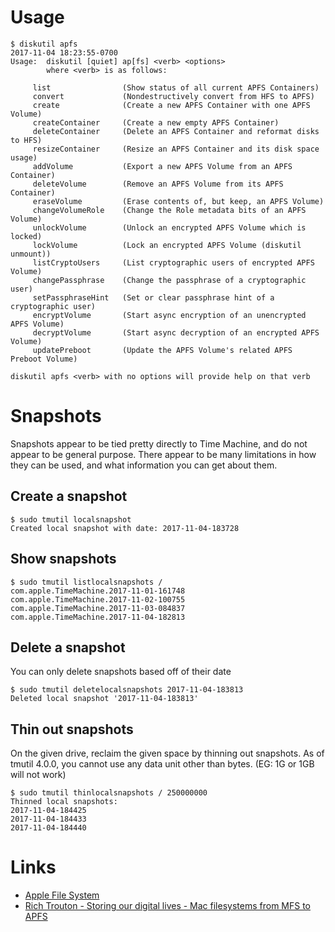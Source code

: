 # Usage

```
$ diskutil apfs
2017-11-04 18:23:55-0700
Usage:  diskutil [quiet] ap[fs] <verb> <options>
        where <verb> is as follows:

     list                (Show status of all current APFS Containers)
     convert             (Nondestructively convert from HFS to APFS)
     create              (Create a new APFS Container with one APFS Volume)
     createContainer     (Create a new empty APFS Container)
     deleteContainer     (Delete an APFS Container and reformat disks to HFS)
     resizeContainer     (Resize an APFS Container and its disk space usage)
     addVolume           (Export a new APFS Volume from an APFS Container)
     deleteVolume        (Remove an APFS Volume from its APFS Container)
     eraseVolume         (Erase contents of, but keep, an APFS Volume)
     changeVolumeRole    (Change the Role metadata bits of an APFS Volume)
     unlockVolume        (Unlock an encrypted APFS Volume which is locked)
     lockVolume          (Lock an encrypted APFS Volume (diskutil unmount))
     listCryptoUsers     (List cryptographic users of encrypted APFS Volume)
     changePassphrase    (Change the passphrase of a cryptographic user)
     setPassphraseHint   (Set or clear passphrase hint of a cryptographic user)
     encryptVolume       (Start async encryption of an unencrypted APFS Volume)
     decryptVolume       (Start async decryption of an encrypted APFS Volume)
     updatePreboot       (Update the APFS Volume's related APFS Preboot Volume)

diskutil apfs <verb> with no options will provide help on that verb
```

# Snapshots

Snapshots appear to be tied pretty directly to Time Machine, and do not appear to be general purpose. There appear to be many limitations in how they can be used, and what information you can get about them.

## Create a snapshot

```
$ sudo tmutil localsnapshot
Created local snapshot with date: 2017-11-04-183728
```

## Show snapshots

```
$ sudo tmutil listlocalsnapshots /
com.apple.TimeMachine.2017-11-01-161748
com.apple.TimeMachine.2017-11-02-100755
com.apple.TimeMachine.2017-11-03-084837
com.apple.TimeMachine.2017-11-04-182813
```

## Delete a snapshot

You can only delete snapshots based off of their date

```
$ sudo tmutil deletelocalsnapshots 2017-11-04-183813
Deleted local snapshot '2017-11-04-183813'
```

## Thin out snapshots

On the given drive, reclaim the given space by thinning out snapshots. As of tmutil 4.0.0, you cannot use any data unit other than bytes. (EG: 1G or 1GB will not work)

```
$ sudo tmutil thinlocalsnapshots / 250000000
Thinned local snapshots:
2017-11-04-184425
2017-11-04-184433
2017-11-04-184440
```

# Links
- [Apple File System](https://en.wikipedia.org/wiki/Apple_File_System)
- [Rich Trouton - Storing our digital lives - Mac filesystems from MFS to APFS](https://youtu.be/VUXUECpIGR0)
